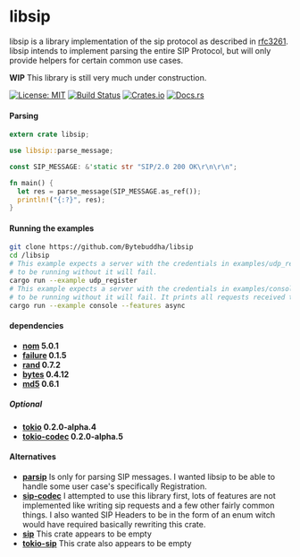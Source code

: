 # libsip

libsip is a library implementation of the sip protocol as described in
[rfc3261](https://tools.ietf.org/html/rfc3261). libsip intends to implement
parsing the entire SIP Protocol, but will only provide helpers for certain
common use cases.

**WIP** This library is still very much under construction.

[![License: MIT](https://img.shields.io/badge/License-MIT-yellow.svg)](https://opensource.org/licenses/MIT)
[![Build Status](https://travis-ci.org/bytebuddha/libsip.svg?branch=master)](https://travis-ci.org/bytebuddha/libsip)
[![Crates.io](https://img.shields.io/crates/v/libsip.svg)](https://crates.io/crates/libsip)
[![Docs.rs](https://docs.rs/mio/libsip.svg)](https://docs.rs/libsip)
#### Parsing

```rust
extern crate libsip;

use libsip::parse_message;

const SIP_MESSAGE: &'static str "SIP/2.0 200 OK\r\n\r\n";

fn main() {
  let res = parse_message(SIP_MESSAGE.as_ref());
  println!("{:?}", res);
}
```

#### Running the examples
```bash
git clone https://github.com/Bytebuddha/libsip
cd /libsip
# This example expects a server with the credentials in examples/udp_register.rs
# to be running without it will fail.
cargo run --example udp_register
# This example expects a server with the credentials in examples/console.rs
# to be running without it will fail. It prints all requests received to the terminal
cargo run --example console --features async
```

#### dependencies
  - **[nom](https://crates.io/crates/nom) 5.0.1**
  - **[failure](https://crates.io/crates/failure) 0.1.5**
  - **[rand](https://crates.io/crates/rand) 0.7.2**
  - **[bytes](https://crates.io/crates/bytes) 0.4.12**
  - **[md5](https://crates.io/crates/md5) 0.6.1**
##### Optional
  - **[tokio](https://crates.io/crates/tokio) 0.2.0-alpha.4**
  - **[tokio-codec](https://crates.io/crates/tokio-codec) 0.2.0-alpha.5**

#### Alternatives
  - **[parsip](https://crates/crates/parsip)**
  Is only for parsing SIP messages. I wanted libsip to be able to handle some user case's
  specifically Registration.
  - **[sip-codec](https://crates/crates/sip-codec)**
  I attempted to use this library first, lots of features are not implemented like writing
  sip requests and a few other fairly common things. I also wanted SIP Headers to be in the form of an enum witch would have required
  basically rewriting this crate.
  - **[sip](https://crates/crates/sip)**
  This crate appears to be empty
  - **[tokio-sip](https://crates.io/crates/tokio-sip)**
  This crate also appears to be empty

